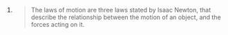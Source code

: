1. > The laws of motion are three laws stated by Isaac Newton, that describe the relationship between the motion of an object, and the forces acting on it.